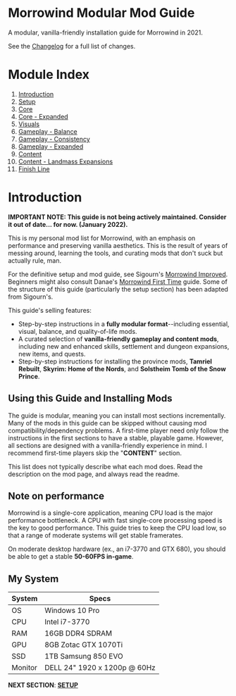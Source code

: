 # Morrowind Modular Mod Guide
A modular, vanilla-friendly installation guide for Morrowind in 2021.

See the [Changelog](https://github.com/doublemoulinet/Morrowind-Modular-Mod-Guide/blob/master/CHANGELOG.md) for a full list of changes.

# Module Index
1. [Introduction](https://github.com/doublemoulinet/Morrowind-Modular-Mod-Guide/blob/master/README.md)
1. [Setup](https://github.com/doublemoulinet/Morrowind-Modular-Mod-Guide/blob/master/SETUP.md)
1. [Core](https://github.com/doublemoulinet/Morrowind-Modular-Mod-Guide/blob/master/CORE.md)
1. [Core - Expanded](https://github.com/doublemoulinet/Morrowind-Modular-Mod-Guide/blob/master/EXPANDEDCORE.md)
1. [Visuals](https://github.com/doublemoulinet/Morrowind-Modular-Mod-Guide/blob/master/VISUALS.md)
1. [Gameplay - Balance](https://github.com/doublemoulinet/Morrowind-Modular-Mod-Guide/blob/master/BALANCE.md)
1. [Gameplay - Consistency](https://github.com/doublemoulinet/Morrowind-Modular-Mod-Guide/blob/master/CONSISTENCY.md)
1. [Gameplay - Expanded](https://github.com/doublemoulinet/Morrowind-Modular-Mod-Guide/blob/master/GAMEPLAY.md)
1. [Content](https://github.com/doublemoulinet/Morrowind-Modular-Mod-Guide/blob/master/CONTENT.md)
1. [Content - Landmass Expansions](https://github.com/doublemoulinet/Morrowind-Modular-Mod-Guide/blob/master/OPTIONAL.md)
1. [Finish Line](https://github.com/doublemoulinet/Morrowind-Modular-Mod-Guide/blob/master/FINISHLINE.md)

# Introduction

**IMPORTANT NOTE: This guide is not being actively maintained. Consider it out of date... for now. (January 2022).**

This is my personal mod list for Morrowind, with an emphasis on performance and preserving vanilla aesthetics. This is the result of years of messing around, learning the tools, and curating mods that don't suck but actually rule, man.

For the definitive setup and mod guide, see Sigourn's [Morrowind Improved](https://github.com/Sigourn/morrowind-improved). Beginners might also consult Danae's [Morrowind First Time](http://danaeplays.thenet.sk/morrowind-first-time/) guide. Some of the structure of this guide (particularly the setup section) has been adapted from Sigourn's.

This guide's selling features:
- Step-by-step instructions in a **fully modular format**--including essential, visual, balance, and quality-of-life mods.
- A curated selection of **vanilla-friendly gameplay and content mods**, including new and enhanced skills, settlement and dungeon expansions, new items, and quests.
- Step-by-step instructions for installing the province mods, **Tamriel Rebuilt**, **Skyrim: Home of the Nords**, and **Solstheim Tomb of the Snow Prince**. 

## Using this Guide and Installing Mods
The guide is modular, meaning you can install most sections incrementally. Many of the mods in this guide can be skipped without causing mod compatibility/dependency problems. A first-time player need only follow the instructions in the first sections to have a stable, playable game. However, all sections are designed with a vanilla-friendly experience in mind. I recommend first-time players skip the "**CONTENT**"  section.

This list does not typically describe what each mod does. Read the description on the mod page, and always read the readme.

## Note on performance
Morrowind is a single-core application, meaning CPU load is the major performance bottleneck. A CPU with fast single-core processing speed is the key to good performance. This guide tries to keep the CPU load low, so that a range of moderate systems will get stable framerates.

On moderate desktop hardware (ex., an i7-3770 and GTX 680), you should be able to get a stable **50-60FPS in-game**.

## My System

System | Specs
--------|--------
OS | Windows 10 Pro
CPU | Intel i7-3770
RAM | 16GB DDR4 SDRAM
GPU | 8GB Zotac GTX 1070Ti
SSD | 1TB Samsung 850 EVO
Monitor | DELL 24" 1920 x 1200p @ 60Hz

**NEXT SECTION**:
[**SETUP**](https://github.com/doublemoulinet/Morrowind-Modular-Mod-Guide/blob/master/SETUP.md)